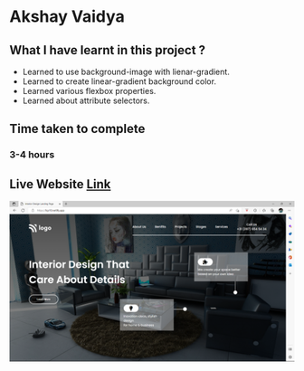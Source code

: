 # Akshay Vaidya

## What I have learnt in this project ?
- Learned to use background-image with lienar-gradient.
- Learned to create linear-gradient background color.
- Learned various flexbox properties.
- Learned about attribute selectors.



## Time taken to complete
### 3-4 hours

## Live Website [Link](https://lcp10.netlify.app/)

![Image](Project-10.png)